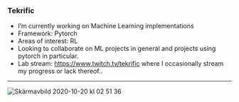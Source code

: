 ### Tekrific

 * I’m currently working on Machine Learning implementations
 * Framework: Pytorch
 * Areas of interest: RL
 * Looking to collaborate on ML projects in general and projects using pytorch in particular.
 * Lab stream: https://www.twitch.tv/tekrific where I occasionally stream my progress or lack thereof..
 ---
![Skärmavbild 2020-10-20 kl  02 51 36](https://user-images.githubusercontent.com/68393566/96527024-6899f980-127f-11eb-9d04-2b3b9a16acc4.png)
